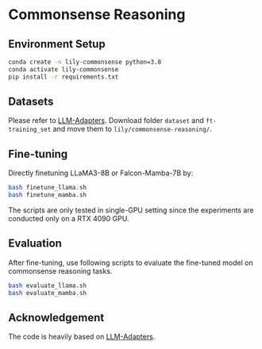 # Commonsense Reasoning

## Environment Setup

```bash
conda create -n lily-commonsense python=3.8
conda activate lily-commonsense
pip install -r requirements.txt
```

## Datasets

Please refer to [LLM-Adapters](https://github.com/AGI-Edgerunners/LLM-Adapters). Download folder `dataset` and `ft-training_set` and move them to `lily/commonsense-reasoning/`.

## Fine-tuning

Directly finetuning LLaMA3-8B or Falcon-Mamba-7B by:

```bash
bash finetune_llama.sh
bash finetune_mamba.sh
```

The scripts are only tested in single-GPU setting since the experiments are conducted only on a RTX 4090 GPU.

## Evaluation

After fine-tuning, use following scripts to evaluate the fine-tuned model on commonsense reasoning tasks.

```bash
bash evaluate_llama.sh
bash evaluate_mamba.sh
```

## Acknowledgement

The code is heavily based on [LLM-Adapters](https://github.com/AGI-Edgerunners/LLM-Adapters).